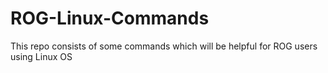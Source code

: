 # ROG-Linux-Commands
This repo consists of some commands which will be helpful for ROG users using Linux OS
